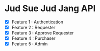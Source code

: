 # Jud Sue Jud Jang API
- [x] Feature 1 : Authentication
- [x] Feature 2 : Requester
- [x] Feature 3 : Approve Requester
- [x] Feature 4 : Purchaser
- [x] Feature 5 : Admin